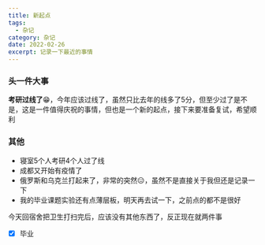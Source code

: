 ```yaml
---
title: 新起点
tags:
  - 杂记
category: 杂记
date: 2022-02-26
excerpt: 记录一下最近的事情
---
```


### 头一件大事

**考研过线了**😁，今年应该过线了，虽然只比去年的线多了5分，但至少过了是不是，这是一件值得庆祝的事情，但也是一个新的起点，接下来要准备复试，希望顺利

### 其他

- 寝室5个人考研4个人过了线
- 成都又开始有疫情了
- 俄罗斯和乌克兰打起来了，非常的突然😑，虽然不是直接关于我但还是记录一下
- 我的毕业课题实验还有点薄层板，明天再去试一下，之前点的都不是很好

今天回宿舍把卫生打扫完后，应该没有其他东西了，反正现在就两件事

- [x] 毕业
